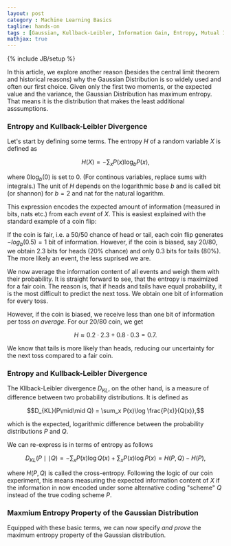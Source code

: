 ```yaml
---
layout: post
category : Machine Learning Basics
tagline: hands-on
tags : [Gaussian, Kullback-Leibler, Information Gain, Entropy, Mutual Information]
mathjax: true
---
```

{% include JB/setup %}

In this article, we explore another reason (besides the central limit theorem and historical reasons) why the Gaussian Distribution is so widely used and often our first choice.
Given only the first two moments, or the expected value and the variance, the Gaussian Distribution has maximum entropy. That means it is the distribution that makes the least additional asssumptions.

### Entropy and Kullback-Leibler Divergence

Let's start by defining some terms. The entropy $H$ of a random variable $X$ is defined as 

$$H(X) = -\sum_x P(x)\log_b P(x),$$

where $0 \log_b(0)$ is set to $0$. (For continous variables, replace sums with integrals.)
The unit of $H$ depends on the logarithmic base $b$ and is called bit (or shannon) for $b=2$ and nat for the natural logarithm.

This expression encodes the expected amount of information (measured in bits, nats etc.) from each _event_ of $X$. This is easiest explained with the standard example of a coin flip:

If the coin is fair, i.e. a 50/50 chance of head or tail, each coin flip generates $-log_b(0.5) = 1$ bit of information. However, if the coin is biased, say 20/80, we obtain $2.3$ bits for heads (20% chance) and only $0.3$ bits for tails (80%).
The more likely an event, the less suprised we are. 

We now average the information content of all events and weigh them with their probability. 
It is straight forward to see, that the entropy is maximized for a fair coin. The reason is, that if heads and tails have equal probability, it is the most difficult to predict the next toss. We obtain one bit of information for every toss.

However, if the coin is biased, we receive less than one bit of information per toss _on average_. For our 20/80 coin, we get 

$$H \approx 0.2 \cdot 2.3 + 0.8 \cdot 0.3 = 0.7.$$

We know that tails is more likely than heads, reducing our uncertainty for the next toss compared to a fair coin.

### Entropy and Kullback-Leibler Divergence

The Kllback-Leibler divergence $D_{KL}$, on the other hand, is a measure of difference between two probability distributions. It is defined as

$$D_{KL}(P\mid\mid Q) = \sum_x P(x)\log \frac{P(x)}{Q(x)},$$

which is the expected, logarithmic difference between the probability distributions $P$ and $Q$.

We can re-express is in terms of entropy as follows

$$D_{KL}(P\mid\mid Q) = - \sum_x P(x)\log Q(x) + \sum_x P(x)\log P(x) = H(P,Q) - H(P),$$

where $H(P,Q)$ is called the cross-entropy. Following the logic of our coin experiment, this means measuring the expected information content of $X$ if the information in now encoded under some alternative coding "scheme" $Q$ instead of the true coding scheme $P$.

### Maxmium Entropy Property of the Gaussian Distribution

Equipped with these basic terms, we can now specify _and prove_ the maximum entropy property of the Gaussian distribution.



